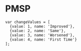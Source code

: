 # PMSP

    var changeValues = [
      {value: 1, name: 'Improved'},
      {value: 2, name: 'Same'},
      {value: 3, name: 'Worsened'},
      {value: 4, name: 'First Time'}
    ];
